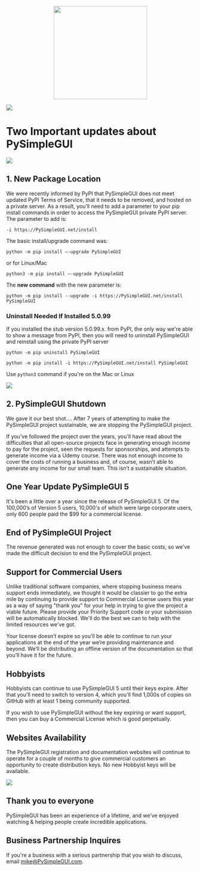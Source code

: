 
<p align="center">
    <img height="250" src="https://pysimplegui.net/images/logos/Logo_Full_Transparent_Cropped.png">
  
</p>

 ![](https://PySimpleGUI.net/images/emojis/news_112.png)
 
# Two Important updates about PySimpleGUI 
 
  ![](https://PySimpleGUI.net/images/emojis/search_56.png)

## 1. New Package Location 
 
We were recently informed by PyPI that PySimpleGUI does not meet updated PyPI Terms of Service, that it needs to be removed, and hosted on a private server.  As a result, you’ll need to add a parameter to your pip install commands in order to access the PySimpleGUI private PyPI server.
The parameter to add is:  

`-i https://PySimpleGUI.net/install`

The basic install/upgrade command was: 

`python -m pip install –-upgrade PySimpleGUI`  

or for Linux/Mac  

`python3 -m pip install –-upgrade PySimpleGUI`

The **new command** with the new parameter is:  

`python -m pip install --upgrade -i https://PySimpleGUI.net/install PySimpleGUI`
 

### Uninstall Needed If Installed 5.0.99
 
If you installed the stub version 5.0.99.x. from PyPI, the only way we're able to show a message from PyPI, then you will need to uninstall PySimpleGUI and reinstall using the private PyPI server
 
`python -m pip uninstall PySimpleGUI`
 
`python -m pip install -i https://PySimpleGUI.net/install PySimpleGUI`

Use `python3` command if you're on the Mac or Linux




![](https://PySimpleGUI.net/images/emojis/wave_56.png)
 
 
## 2. PySimpleGUI Shutdown 

We gave it our best shot…. After 7 years of attempting to make the PySimpleGUI project sustainable, we are stopping the PySimpleGUI project.  

If you've followed the project over the years, you'll have read about the difficulties that all open-source projects face in generating enough income to pay for the project, seen the requests for sponsorships, and attempts to generate income via a Udemy course. There was not enough income to cover the costs of running a business and, of course, wasn’t able to generate any income for our small team.  This isn’t a sustainable situation.

## One Year Update PySimpleGUI 5 

It's been a little over a year since the release of PySimpleGUI 5.  Of the 100,000’s of Version 5 users, 10,000's of which were large corporate users, only 600 people paid the $99 for a commercial license.  

## End of PySimpleGUI Project

The revenue generated was not enough to cover the basic costs, so we've made the difficult decision to end the PySimpleGUI project.

## Support for Commercial Users 

Unlike traditional software companies, where stopping business means support ends immediately, we thought it would be classier to go the extra mile by continuing to provide support to Commercial License users this year as a way of saying "thank you" for your help in trying to give the project a viable future.  Please provide your Priority Support code or your submission will be automatically blocked.  We'll do the best we can to help with the limited resources we've got.

Your license doesn’t expire so you’ll be able to continue to run your applications at the end of the year we’re providing maintenance and beyond.  We’ll be distributing an offline version of the documentation so that you’ll have it for the future.

## Hobbyists

Hobbyists can continue to use PySimpleGUI 5 until their keys expire.  After that you'll need to switch to version 4, which you'll find 1,000s of copies on GitHub with at least 1 being community supported.

If you wish to use PySimpleGUI without the key expiring or want support, then you can buy a Commercial License which is good perpetually.

## Websites Availability

The PySimpleGUI registration and documentation websites will continue to operate for a couple of months to give commercial customers an opportunity to create distribution keys.  No new Hobbyist keys will be available.
 
![](https://PySimpleGUI.net/images/emojis/pray_56.png)
 
## Thank you to everyone 

PySimpleGUI has been an experience of a lifetime, and we’ve 
enjoyed watching & helping people create incredible applications.  

## Business Partnership Inquires 

If you're a business with a serious partnership that you wish to discuss, email mike@PySimpleGUI.com. 


